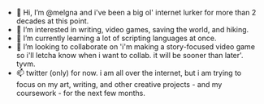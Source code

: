 - 👋 Hi, I’m @melgna and i've been a big ol' internet lurker for more than 2 decades at this point.
- 👀 I’m interested in writing, video games, saving the world, and hiking.
- 🌱 I’m currently learning a lot of scripting languages at once.
- 💞️ I’m looking to collaborate on 'i'm making a story-focused video game so i'll letcha know when i want to collab. it will be sooner than later'. tyvm.
- 📫 twitter (only) for now. i am all over the internet, but i am trying to focus on my art, writing, and other creative projects - and my coursework - for the next few months.
